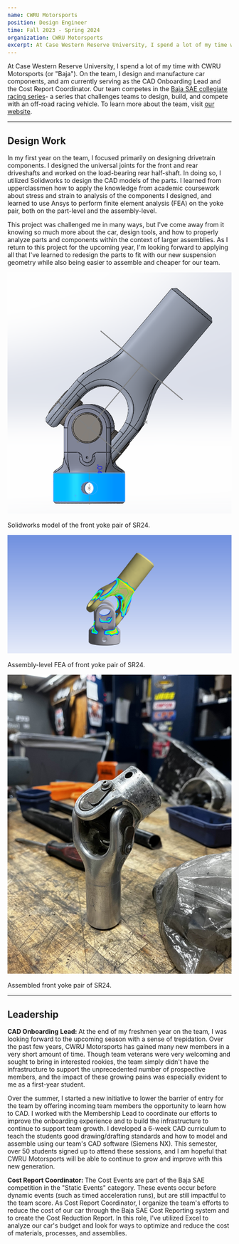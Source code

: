 ```yaml
---
name: CWRU Motorsports
position: Design Engineer
time: Fall 2023 - Spring 2024
organization: CWRU Motorsports
excerpt: At Case Western Reserve University, I spend a lot of my time with CWRU Motorsports (or "Baja"). On the team, I design and manufacture car components, and am currently serving as the CAD Onboarding Lead and the Cost Report Coordinator. Our team competes in the Baja SAE collegiate racing series- a series that challenges teams to design, build, and compete with an off-road racing vehicle.</a>.
---
```

<p>At Case Western Reserve University, I spend a lot of my time with CWRU Motorsports (or "Baja"). On the team, I design and manufacture car components, and am currently serving as the CAD Onboarding Lead and the Cost Report Coordinator. Our team competes in the <a title="Baja SAE" href="bajasae.net">Baja SAE collegiate racing series</a>- a series that challenges teams to design, build, and compete with an off-road racing vehicle. To learn more about the team, visit <a title="CWRU Motorsports" href="https://cwrumotorsports.com/">our website</a>.</p>

<hr />
<h2>Design Work</h2>
<p>In my first year on the team, I focused primarily on designing drivetrain components. I designed the universal joints for the front and rear driveshafts and worked on the load-bearing rear half-shaft. In doing so, I utilized Solidworks to design the CAD models of the parts. I learned from upperclassmen how to apply the knowledge from academic coursework about stress and strain to analysis of the components I designed, and learned to use Ansys to perform finite element analysis (FEA) on the yoke pair, both on the part-level and the assembly-level.</p>
<p>This project was challenged me in many ways, but I've come away from it knowing so much more about the car, design tools, and how to properly analyze parts and components within the context of larger assemblies. As I return to this project for the upcoming year, I'm looking forward to applying all that I've learned to redesign the parts to fit with our new suspension geometry while also being easier to assemble and cheaper for our team.</p>
<div class="proj-photo-wrapper">
  <div class="proj-photo">
    <img src="../assets/images/yonik cad.png" alt="Yoke CAD" style="place-self: center;">
    <p> Solidworks model of the front yoke pair of SR24. </p>  
  </div>
  
  <div class="proj-photo">
    <img src="../assets/images/fea yonk!.png" alt="Yoke CAD" style="place-self: center;">
    <p> Assembly-level FEA of front yoke pair of SR24. </p>  
  </div>
  
  <div class="proj-photo">
    <img src="../assets/images/yonk.jpg" alt="Yoke CAD" style="place-self: center;">
    <p> Assembled front yoke pair of SR24. </p>  
  </div>

</div>
<hr />
<h2>Leadership</h2>
<p><strong>CAD Onboarding</strong> <strong>Lead: </strong>At the end of my freshmen year on the team, I was looking forward to the upcoming season with a sense of trepidation. Over the past few years, CWRU Motorsports has gained many new members in a very short amount of time. Though team veterans were very welcoming and sought to bring in interested rookies, the team simply didn't have the infrastructure to support the unprecedented number of prospective members, and the impact of these growing pains was especially evident to me as a first-year student.</p>
<p>Over the summer, I started a new initiative to lower the barrier of entry for the team by offering incoming team members the opportunity to learn how to CAD. I worked with the Membership Lead to coordinate our efforts to improve the onboarding experience and to build the infrastructure to continue to support team growth. I developed a 6-week CAD curriculum to teach the students good drawing/drafting standards and how to model and assemble using our team's CAD software (Siemens NX). This semester, over 50 students signed up to attend these sessions, and I am hopeful that CWRU Motorsports will be able to continue to grow and improve with this new generation.&nbsp;</p>
<p><strong>Cost Report Coordinator: </strong>The Cost Events are part of the Baja SAE competition in the "Static Events" category. These events occur before dynamic events (such as timed acceleration runs), but are still impactful to the team score. As Cost Report Coordinator, I organize the team's efforts to reduce the cost of our car through the Baja SAE Cost Reporting system and to create the Cost Reduction Report. In this role, I've utilized Excel to analyze our car's budget and look for ways to optimize and reduce the cost of materials, processes, and assemblies.</p>

